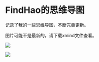 # FindHao的思维导图

记录了我的一些思维导图，不断完善更新。

图片可能不是最新的，请下载xmind文件查看。

![](https://github.com/FindHao/my_xminds/raw/master/Linux%E6%97%A5%E5%B8%B8%E5%BA%94%E7%94%A8.png)

![](https://github.com/FindHao/my_xminds/raw/master/chrome%E6%8F%92%E4%BB%B6.png)